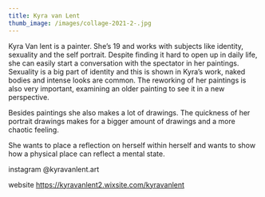 ```yaml
---
title: Kyra van Lent
thumb_image: /images/collage-2021-2-.jpg
---
```

<!--StartFragment-->

Kyra Van lent is a painter. She’s 19 and works with subjects like identity, sexuality and the self portrait. Despite finding it hard to open up in daily life, she can easily start a conversation with the spectator in her paintings. Sexuality is a big part of identity and this is shown in Kyra’s work, naked bodies and intense looks are common. The reworking of her paintings is also very important, examining an older painting to see it in a new perspective.

Besides paintings she also makes a lot of drawings. The quickness of her portrait drawings makes for a bigger amount of drawings and a more chaotic feeling. 

She wants to place a reflection on herself within herself and wants to show how a physical place can reflect a mental state.



instagram   @kyravanlent.art

website       https://kyravanlent2.wixsite.com/kyravanlent

<!--EndFragment-->